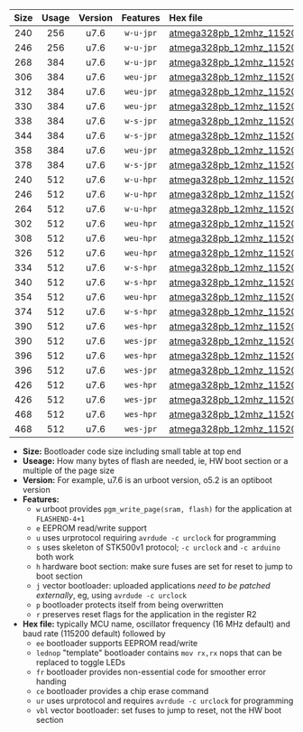 |Size|Usage|Version|Features|Hex file|
|:-:|:-:|:-:|:-:|:--|
|240|256|u7.6|`w-u-jpr`|[atmega328pb_12mhz_115200bps_ur_vbl.hex](https://raw.githubusercontent.com/stefanrueger/urboot/main//atmega328pb_12mhz_115200bps_ur_vbl.hex)|
|246|256|u7.6|`w-u-jpr`|[atmega328pb_12mhz_115200bps_lednop_ur_vbl.hex](https://raw.githubusercontent.com/stefanrueger/urboot/main//atmega328pb_12mhz_115200bps_lednop_ur_vbl.hex)|
|268|384|u7.6|`w-u-jpr`|[atmega328pb_12mhz_115200bps_lednop_fr_ur_vbl.hex](https://raw.githubusercontent.com/stefanrueger/urboot/main//atmega328pb_12mhz_115200bps_lednop_fr_ur_vbl.hex)|
|306|384|u7.6|`weu-jpr`|[atmega328pb_12mhz_115200bps_ee_ur_vbl.hex](https://raw.githubusercontent.com/stefanrueger/urboot/main//atmega328pb_12mhz_115200bps_ee_ur_vbl.hex)|
|312|384|u7.6|`weu-jpr`|[atmega328pb_12mhz_115200bps_ee_lednop_ur_vbl.hex](https://raw.githubusercontent.com/stefanrueger/urboot/main//atmega328pb_12mhz_115200bps_ee_lednop_ur_vbl.hex)|
|330|384|u7.6|`weu-jpr`|[atmega328pb_12mhz_115200bps_ee_lednop_fr_ur_vbl.hex](https://raw.githubusercontent.com/stefanrueger/urboot/main//atmega328pb_12mhz_115200bps_ee_lednop_fr_ur_vbl.hex)|
|338|384|u7.6|`w-s-jpr`|[atmega328pb_12mhz_115200bps_vbl.hex](https://raw.githubusercontent.com/stefanrueger/urboot/main//atmega328pb_12mhz_115200bps_vbl.hex)|
|344|384|u7.6|`w-s-jpr`|[atmega328pb_12mhz_115200bps_lednop_vbl.hex](https://raw.githubusercontent.com/stefanrueger/urboot/main//atmega328pb_12mhz_115200bps_lednop_vbl.hex)|
|358|384|u7.6|`weu-jpr`|[atmega328pb_12mhz_115200bps_ee_lednop_fr_ce_ur_vbl.hex](https://raw.githubusercontent.com/stefanrueger/urboot/main//atmega328pb_12mhz_115200bps_ee_lednop_fr_ce_ur_vbl.hex)|
|378|384|u7.6|`w-s-jpr`|[atmega328pb_12mhz_115200bps_lednop_fr_vbl.hex](https://raw.githubusercontent.com/stefanrueger/urboot/main//atmega328pb_12mhz_115200bps_lednop_fr_vbl.hex)|
|240|512|u7.6|`w-u-hpr`|[atmega328pb_12mhz_115200bps_ur.hex](https://raw.githubusercontent.com/stefanrueger/urboot/main//atmega328pb_12mhz_115200bps_ur.hex)|
|246|512|u7.6|`w-u-hpr`|[atmega328pb_12mhz_115200bps_lednop_ur.hex](https://raw.githubusercontent.com/stefanrueger/urboot/main//atmega328pb_12mhz_115200bps_lednop_ur.hex)|
|264|512|u7.6|`w-u-hpr`|[atmega328pb_12mhz_115200bps_lednop_fr_ur.hex](https://raw.githubusercontent.com/stefanrueger/urboot/main//atmega328pb_12mhz_115200bps_lednop_fr_ur.hex)|
|302|512|u7.6|`weu-hpr`|[atmega328pb_12mhz_115200bps_ee_ur.hex](https://raw.githubusercontent.com/stefanrueger/urboot/main//atmega328pb_12mhz_115200bps_ee_ur.hex)|
|308|512|u7.6|`weu-hpr`|[atmega328pb_12mhz_115200bps_ee_lednop_ur.hex](https://raw.githubusercontent.com/stefanrueger/urboot/main//atmega328pb_12mhz_115200bps_ee_lednop_ur.hex)|
|326|512|u7.6|`weu-hpr`|[atmega328pb_12mhz_115200bps_ee_lednop_fr_ur.hex](https://raw.githubusercontent.com/stefanrueger/urboot/main//atmega328pb_12mhz_115200bps_ee_lednop_fr_ur.hex)|
|334|512|u7.6|`w-s-hpr`|[atmega328pb_12mhz_115200bps.hex](https://raw.githubusercontent.com/stefanrueger/urboot/main//atmega328pb_12mhz_115200bps.hex)|
|340|512|u7.6|`w-s-hpr`|[atmega328pb_12mhz_115200bps_lednop.hex](https://raw.githubusercontent.com/stefanrueger/urboot/main//atmega328pb_12mhz_115200bps_lednop.hex)|
|354|512|u7.6|`weu-hpr`|[atmega328pb_12mhz_115200bps_ee_lednop_fr_ce_ur.hex](https://raw.githubusercontent.com/stefanrueger/urboot/main//atmega328pb_12mhz_115200bps_ee_lednop_fr_ce_ur.hex)|
|374|512|u7.6|`w-s-hpr`|[atmega328pb_12mhz_115200bps_lednop_fr.hex](https://raw.githubusercontent.com/stefanrueger/urboot/main//atmega328pb_12mhz_115200bps_lednop_fr.hex)|
|390|512|u7.6|`wes-hpr`|[atmega328pb_12mhz_115200bps_ee.hex](https://raw.githubusercontent.com/stefanrueger/urboot/main//atmega328pb_12mhz_115200bps_ee.hex)|
|390|512|u7.6|`wes-jpr`|[atmega328pb_12mhz_115200bps_ee_vbl.hex](https://raw.githubusercontent.com/stefanrueger/urboot/main//atmega328pb_12mhz_115200bps_ee_vbl.hex)|
|396|512|u7.6|`wes-hpr`|[atmega328pb_12mhz_115200bps_ee_lednop.hex](https://raw.githubusercontent.com/stefanrueger/urboot/main//atmega328pb_12mhz_115200bps_ee_lednop.hex)|
|396|512|u7.6|`wes-jpr`|[atmega328pb_12mhz_115200bps_ee_lednop_vbl.hex](https://raw.githubusercontent.com/stefanrueger/urboot/main//atmega328pb_12mhz_115200bps_ee_lednop_vbl.hex)|
|426|512|u7.6|`wes-hpr`|[atmega328pb_12mhz_115200bps_ee_lednop_fr.hex](https://raw.githubusercontent.com/stefanrueger/urboot/main//atmega328pb_12mhz_115200bps_ee_lednop_fr.hex)|
|426|512|u7.6|`wes-jpr`|[atmega328pb_12mhz_115200bps_ee_lednop_fr_vbl.hex](https://raw.githubusercontent.com/stefanrueger/urboot/main//atmega328pb_12mhz_115200bps_ee_lednop_fr_vbl.hex)|
|468|512|u7.6|`wes-hpr`|[atmega328pb_12mhz_115200bps_ee_lednop_fr_ce.hex](https://raw.githubusercontent.com/stefanrueger/urboot/main//atmega328pb_12mhz_115200bps_ee_lednop_fr_ce.hex)|
|468|512|u7.6|`wes-jpr`|[atmega328pb_12mhz_115200bps_ee_lednop_fr_ce_vbl.hex](https://raw.githubusercontent.com/stefanrueger/urboot/main//atmega328pb_12mhz_115200bps_ee_lednop_fr_ce_vbl.hex)|

- **Size:** Bootloader code size including small table at top end
- **Useage:** How many bytes of flash are needed, ie, HW boot section or a multiple of the page size
- **Version:** For example, u7.6 is an urboot version, o5.2 is an optiboot version
- **Features:**
  + `w` urboot provides `pgm_write_page(sram, flash)` for the application at `FLASHEND-4+1`
  + `e` EEPROM read/write support
  + `u` uses urprotocol requiring `avrdude -c urclock` for programming
  + `s` uses skeleton of STK500v1 protocol; `-c urclock` and `-c arduino` both work
  + `h` hardware boot section: make sure fuses are set for reset to jump to boot section
  + `j` vector bootloader: uploaded applications *need to be patched externally*, eg, using `avrdude -c urclock`
  + `p` bootloader protects itself from being overwritten
  + `r` preserves reset flags for the application in the register R2
- **Hex file:** typically MCU name, oscillator frequency (16 MHz default) and baud rate (115200 default) followed by
  + `ee` bootloader supports EEPROM read/write
  + `lednop` "template" bootloader contains `mov rx,rx` nops that can be replaced to toggle LEDs
  + `fr` bootloader provides non-essential code for smoother error handing
  + `ce` bootloader provides a chip erase command
  + `ur` uses urprotocol and requires `avrdude -c urclock` for programming
  + `vbl` vector bootloader: set fuses to jump to reset, not the HW boot section
